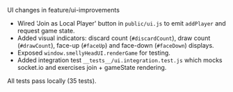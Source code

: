 UI changes in feature/ui-improvements

- Wired 'Join as Local Player' button in `public/ui.js` to emit `addPlayer` and request game state.
- Added visual indicators: discard count (`#discardCount`), draw count (`#drawCount`), face-up (`#faceUp`) and face-down (`#faceDown`) displays.
- Exposed `window.smellyHeadUI.renderGame` for testing.
- Added integration test `__tests__/ui.integration.test.js` which mocks socket.io and exercises join + gameState rendering.

All tests pass locally (35 tests).
